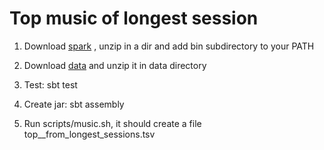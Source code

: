# Top music of longest session

1. Download 
[spark](https://www.apache.org/dyn/closer.lua/spark/spark-2.4.4/spark-2.4.4-bin-hadoop2.7.tgz)
, unzip in a dir and add bin subdirectory to your PATH

1. Download 
[data](http://mtg.upf.edu/static/datasets/last.fm/lastfm-dataset-1K.tar.gz)
and unzip it in data directory

1. Test: sbt test

1. Create jar: sbt assembly

1. Run scripts/music.sh, it should create a file top__from_longest_sessions.tsv


